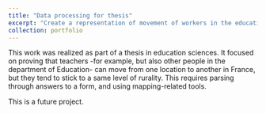 ```yaml
---
title: "Data processing for thesis"
excerpt: "Create a representation of movement of workers in the educational system. <br/><sociimg src='/images/carte_rural.png'>"
collection: portfolio
---
```


This work was realized as part of a thesis in education sciences. It focused on proving that teachers -for example, but also other people in the department of Education- can move from one location to another in France, but they tend to stick to a same level of rurality. This requires parsing through answers to a form, and using mapping-related tools.

This is a future project.
